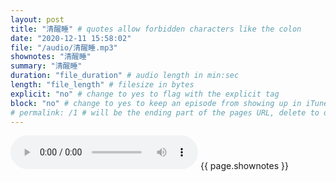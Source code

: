 ```yaml
---
layout: post
title: "清醒睡" # quotes allow forbidden characters like the colon
date: "2020-12-11 15:58:02"
file: "/audio/清醒睡.mp3"
shownotes: "清醒睡"
summary: "清醒睡"
duration: "file_duration" # audio length in min:sec
length: "file_length" # filesize in bytes
explicit: "no" # change to yes to flag with the explicit tag
block: "no" # change to yes to keep an episode from showing up in iTunes
# permalink: /1 # will be the ending part of the pages URL, delete to default to the title
---
```


<audio controls>
<source src="{{site.url}}{{site.baseurl}}{{ page.file }}" type="audio/x-mp3">
Your browser does not support the audio element.
</audio>
{{ page.shownotes }}
